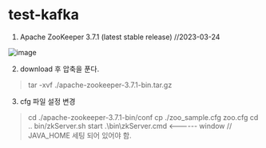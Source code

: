 # test-kafka

1. Apache ZooKeeper 3.7.1 (latest stable release) //2023-03-24

![image](https://user-images.githubusercontent.com/13308117/227393350-d8051cab-3fab-48ca-aaa4-49bc1118139d.png)

2. download 후 압축을 푼다.
> tar -xvf ./apache-zookeeper-3.7.1-bin.tar.gz

3. cfg 파일 설정 변경
> cd ./apache-zookeeper-3.7.1-bin/conf
> cp ./zoo_sample.cfg zoo.cfg
> cd ..
> bin/zkServer.sh start
> .\bin\zkServer.cmd     <------ window // JAVA_HOME 세팅 되어 있어야 함.
